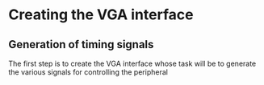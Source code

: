 # Creating the VGA interface
## Generation of timing signals
The first step is to create the VGA interface whose task will be to generate the various signals for controlling the peripheral

